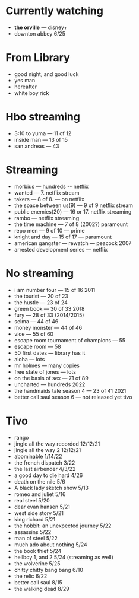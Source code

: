 # Currently watching

- **the orville** — disney+
- downton abbey 6/25

# From Library

- good night, and good luck
- yes man
- hereafter
- white boy rick

# Hbo streaming

- 3:10 to yuma — 11 of 12
- inside man — 13 of 15
- san andreas — 43

# Streaming

- morbius — hundreds -- netflix
- wanted — 7. netflix stream
- takers — 8 of 8. — on netflix
- the space between us(9) — 9 of 9 netflix stream
- public enemies(20) — 16 or 17. netflix streaming
- rambo — netflix streaming
- the time machine — 7 of 8 (2002?) paramount
- repo men — 9 of 10 — prime
- knight and day — 15 of 17 — paramount
- american gangster — rewatch — peacock 2007
- arrested development series — netflix

# No streaming

- i am number four — 15 of 16 2011
- the tourist — 20 of 23
- the hustle — 23 of 24
- green book — 30 of 33 2018
- fury — 28 of 33 (2014/2015)
- selma — 44 of 46
- money monster — 44 of 46
- vice — 55 of 60
- escape room tournament of champions — 55
- escape room — 58
- 50 first dates — library has it
- aloha — lots
- mr holmes — many copies
- free state of jones — lots
- on the basis of sex — 71 of 89
- uncharted — hundreds 2022
- the handmaids tale season 4 — 23 of 41 2021
- better call saul season 6 — not released yet tivo

# Tivo

- rango
- jingle all the way recorded 12/12/21
- jingle all the way 2 12/12/21
- abominable 1/14/22
- the french dispatch 3/22
- the last airbender 4/3/22
- a good day to die hard 4/26
- death on the nile 5/6
- A black lady sketch show 5/13
- romeo and juliet 5/16
- real steel 5/20
- dear evan hansen 5/21
- west side story 5/21
- king richard 5/21
- the hobbit: an unexpected journey 5/22
- assassins 5/22
- man of steel 5/22
- much ado about nothing 5/24
- the book thief 5/24
- hellboy 1, and 2 5/24 (streaming as well)
- the wolverine 5/25
- chitty chitty bang bang 6/10
- the relic 6/22
- better call saul 8/15
- the walking dead 8/29
